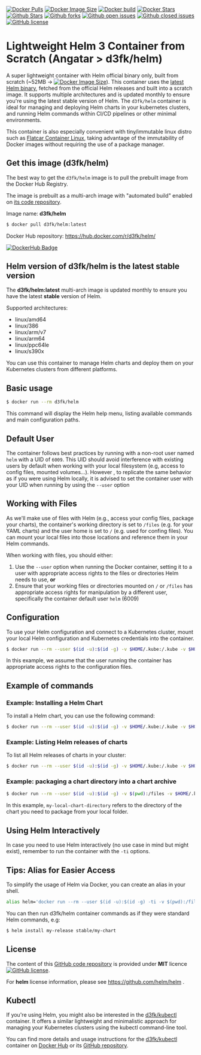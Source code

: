 [![Docker Pulls](https://badgen.net/docker/pulls/d3fk/helm?icon=docker&label=pulls&cache=600)](https://hub.docker.com/r/d3fk/helm/tags) [![Docker Image Size](https://badgen.net/docker/size/d3fk/helm/latest?icon=docker&label=image%20size&cache=600)](https://hub.docker.com/r/d3fk/helm/tags) [![Docker build](https://img.shields.io/badge/automated-automated?style=flat&logo=docker&logoColor=blue&label=build&color=green&cacheSeconds=600)](https://hub.docker.com/r/d3fk/helm/tags) [![Docker Stars](https://badgen.net/docker/stars/d3fk/helm?icon=docker&label=stars&color=green&cache=600)](https://hub.docker.com/r/d3fk/helm) [![Github Stars](https://img.shields.io/github/stars/Angatar/helm?label=stars&logo=github&color=green&style=flat&cacheSeconds=600)](https://github.com/Angatar/helm) [![Github forks](https://img.shields.io/github/forks/Angatar/helm?logo=github&style=flat&cacheSeconds=600)](https://github.com/Angatar/helm/fork) [![Github open issues](https://img.shields.io/github/issues-raw/Angatar/helm?logo=github&color=yellow&cacheSeconds=600)](https://github.com/Angatar/helm/issues) [![Github closed issues](https://img.shields.io/github/issues-closed-raw/Angatar/helm?logo=github&color=green&cacheSeconds=600)](https://github.com/Angatar/helm/issues?q=is%3Aissue+is%3Aclosed) [![GitHub license](https://img.shields.io/github/license/Angatar/helm)](https://github.com/Angatar/helm/blob/master/LICENSE)

# Lightweight Helm 3 Container from Scratch (Angatar > d3fk/helm)
A super lightweight container with Helm official binary only, built from scratch (~52MB -> [![Docker Image Size](https://badgen.net/docker/size/d3fk/helm/latest?icon=docker&label=compressed&cache=600)](https://hub.docker.com/r/d3fk/helm/tags)). This container uses the [latest Helm binary](https://github.com/helm/helm/releases), fetched from the official Helm releases and built into a scratch image. It supports multiple architectures and is updated monthly to ensure you're using the latest stable version of Helm. The `d3fk/helm` container is ideal for managing and deploying Helm charts in your kubernetes clusters, and running Helm commands within CI/CD pipelines or other minimal environments.

This container is also especially convenient with tiny/immutable linux distro such as [Flatcar Container Linux](https://github.com/flatcar/Flatcar), taking advantage of the immutability of Docker images without requiring the use of a package manager.


## Get this image (d3fk/helm)
The best way to get the `d3fk/helm` image is to pull the prebuilt image from the Docker Hub Registry.

The image is prebuilt as a multi-arch image with "automated build" enabled on [its code repository](https://github.com/Angatar/helm).

Image name: **d3fk/helm**
```sh
$ docker pull d3fk/helm:latest
```
Docker Hub repository: https://hub.docker.com/r/d3fk/helm/

[![DockerHub Badge](https://dockeri.co/image/d3fk/helm?cache=600)](https://hub.docker.com/r/d3fk/helm)


## Helm version of d3fk/helm is the latest stable version

The **d3fk/helm:latest** multi-arch image is updated monthly to ensure you have the latest **stable** version of Helm.

Supported architectures:
- linux/amd64
- linux/386
- linux/arm/v7
- linux/arm64
- linux/ppc64le
- linux/s390x

You can use this container to manage Helm charts and deploy them on your Kubernetes clusters from different platforms.

## Basic usage
```sh
$ docker run --rm d3fk/helm
```
This command will display the Helm help menu, listing available commands and main configuration paths.

## Default User

The container follows best practices by running with a non-root user named `helm` with a UID of `6009`. This UID should avoid interference with existing users by default when working with your local filesystem (e.g, access to config files, mounted volumes...). However , to replicate the same behavior as if you were using Helm locally, it is advised to set the container user with your UID when running by using the `--user` option

## Working with Files
As we'll make use of files with Helm (e.g., access your config files, package your charts), the container's working directory is set to `/files` (e.g. for your YAML charts) and the user home is set to `/` (e.g. used for confing files). You can mount your local files into those locations and reference them in your Helm commands.

When working with files, you should either:

1. Use the `--user` option when running the Docker container, setting it to a user with appropriate access rights to the files or directories Helm needs to use, **or**
2. Ensure that your working files or directories mounted on `/` or `/files` has appropriate access rights for manipulation by a different user, specifically the container default user `helm` (6009)

## Configuration
To use your Helm configuration and connect to a Kubernetes cluster, mount your local Helm configuration and Kubernetes credentials into the container.

```sh
$ docker run --rm --user $(id -u):$(id -g) -v $HOME/.kube:/.kube -v $HOME/.config/helm:/.config/helm d3fk/helm
```
In this example, we assume that the user running the container has appropriate access rights to the configuration files.

## Example of commands
### Example: Installing a Helm Chart
To install a Helm chart, you can use the following command:
```sh
$ docker run --rm --user $(id -u):$(id -g) -v $HOME/.kube:/.kube -v $HOME/.config/helm:/.config/helm d3fk/helm install my-release stable/my-chart
```

### Example: Listing Helm releases of charts
To list all Helm releases of charts in your cluster:
```sh
$ docker run --rm --user $(id -u):$(id -g) -v $HOME/.kube:/.kube -v $HOME/.config/helm:/.config/helm d3fk/helm list
```

### Example: packaging a chart directory into a chart archive
```sh
$ docker run --rm --user $(id -u):$(id -g) -v $(pwd):/files -v $HOME/.kube:/.kube -v $HOME/.config/helm:/.config/helm d3fk/helm package my-local-chart-directory
```
In this example, `my-local-chart-directory` refers to the directory of the chart you need to package from your local folder.

## Using Helm Interactively
In case you need to use Helm interactively (no use case in mind but might exist), remember to run the container with the `-ti` options.

## Tips: Alias for Easier Access
To simplify the usage of Helm via Docker, you can create an alias in your shell.

```sh
alias helm='docker run --rm --user $(id -u):$(id -g) -ti -v $(pwd):/files -v $HOME/.kube:/.kube -v $HOME/.config/helm:/.config/helm d3fk/helm'
```

You can then run d3fk/helm container commands as if they were standard Helm commands, e.g:
```sh
$ helm install my-release stable/my-chart
```

## License

The content of this [GitHub code repository](https://github.com/Angatar/helm) is provided under **MIT** licence
[![GitHub license](https://img.shields.io/github/license/Angatar/helm)](https://github.com/Angatar/helm/blob/master/LICENSE).

For **helm** license information, please see https://github.com/helm/helm .

## Kubectl

If you're using Helm, you might also be interested in the [d3fk/kubectl](https://hub.docker.com/r/d3fk/kubectl/) container. It offers a similar lightweight and minimalistic approach for managing your Kubernetes clusters using the kubectl command-line tool.

You can find more details and usage instructions for the [d3fk/kubectl](https://hub.docker.com/r/d3fk/kubectl/) container on [Docker Hub](https://hub.docker.com/r/d3fk/kubectl/) or its [GitHub repository]((https://github.com/Angatar/kubectl)).
